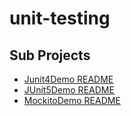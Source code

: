 # unit-testing

## Sub Projects
* [Junit4Demo README](https://github.com/navrwork/unit-testing/blob/main/Junit4Demo/README.md)
* [JUnit5Demo README](https://github.com/navrwork/unit-testing/blob/main/JUnit5Demo/README.md)
* [MockitoDemo README](https://github.com/navrwork/unit-testing/blob/main/MockitoDemo/README.md)
